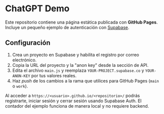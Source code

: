 # ChatGPT Demo

Este repositorio contiene una página estática publicada con **GitHub Pages**. Incluye un pequeño ejemplo de autenticación con [Supabase](https://supabase.com/).

## Configuración

1. Crea un proyecto en Supabase y habilita el registro por correo electrónico.
2. Copia la URL del proyecto y la "anon key" desde la sección de API.
3. Edita el archivo `main.js` y reemplaza `YOUR-PROJECT.supabase.co` y `YOUR-ANON-KEY` por tus valores reales.
4. Haz *push* de los cambios a la rama que utilices para GitHub Pages (`main` o `work`).

Al acceder a `https://<usuario>.github.io/<repositorio>/` podrás registrarte, iniciar sesión y cerrar sesión usando Supabase Auth. El contador del ejemplo funciona de manera local y no requiere backend.
